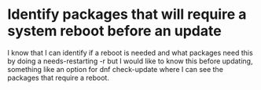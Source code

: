 
# Identify packages that will require a system reboot before an update

I know that I can identify if a reboot is needed and what packages need this by doing a needs-restarting -r but I would like to know this before updating, something like an option for dnf check-update where I can see the packages that require a reboot.

        